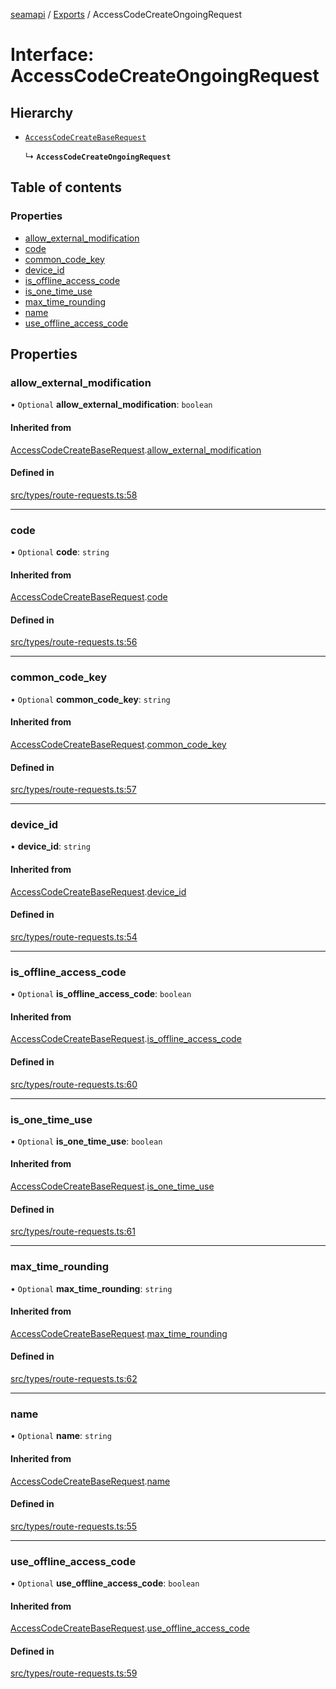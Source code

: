[seamapi](../README.md) / [Exports](../modules.md) / AccessCodeCreateOngoingRequest

# Interface: AccessCodeCreateOngoingRequest

## Hierarchy

- [`AccessCodeCreateBaseRequest`](AccessCodeCreateBaseRequest.md)

  ↳ **`AccessCodeCreateOngoingRequest`**

## Table of contents

### Properties

- [allow\_external\_modification](AccessCodeCreateOngoingRequest.md#allow_external_modification)
- [code](AccessCodeCreateOngoingRequest.md#code)
- [common\_code\_key](AccessCodeCreateOngoingRequest.md#common_code_key)
- [device\_id](AccessCodeCreateOngoingRequest.md#device_id)
- [is\_offline\_access\_code](AccessCodeCreateOngoingRequest.md#is_offline_access_code)
- [is\_one\_time\_use](AccessCodeCreateOngoingRequest.md#is_one_time_use)
- [max\_time\_rounding](AccessCodeCreateOngoingRequest.md#max_time_rounding)
- [name](AccessCodeCreateOngoingRequest.md#name)
- [use\_offline\_access\_code](AccessCodeCreateOngoingRequest.md#use_offline_access_code)

## Properties

### allow\_external\_modification

• `Optional` **allow\_external\_modification**: `boolean`

#### Inherited from

[AccessCodeCreateBaseRequest](AccessCodeCreateBaseRequest.md).[allow_external_modification](AccessCodeCreateBaseRequest.md#allow_external_modification)

#### Defined in

[src/types/route-requests.ts:58](https://github.com/seamapi/javascript/blob/main/src/types/route-requests.ts#L58)

___

### code

• `Optional` **code**: `string`

#### Inherited from

[AccessCodeCreateBaseRequest](AccessCodeCreateBaseRequest.md).[code](AccessCodeCreateBaseRequest.md#code)

#### Defined in

[src/types/route-requests.ts:56](https://github.com/seamapi/javascript/blob/main/src/types/route-requests.ts#L56)

___

### common\_code\_key

• `Optional` **common\_code\_key**: `string`

#### Inherited from

[AccessCodeCreateBaseRequest](AccessCodeCreateBaseRequest.md).[common_code_key](AccessCodeCreateBaseRequest.md#common_code_key)

#### Defined in

[src/types/route-requests.ts:57](https://github.com/seamapi/javascript/blob/main/src/types/route-requests.ts#L57)

___

### device\_id

• **device\_id**: `string`

#### Inherited from

[AccessCodeCreateBaseRequest](AccessCodeCreateBaseRequest.md).[device_id](AccessCodeCreateBaseRequest.md#device_id)

#### Defined in

[src/types/route-requests.ts:54](https://github.com/seamapi/javascript/blob/main/src/types/route-requests.ts#L54)

___

### is\_offline\_access\_code

• `Optional` **is\_offline\_access\_code**: `boolean`

#### Inherited from

[AccessCodeCreateBaseRequest](AccessCodeCreateBaseRequest.md).[is_offline_access_code](AccessCodeCreateBaseRequest.md#is_offline_access_code)

#### Defined in

[src/types/route-requests.ts:60](https://github.com/seamapi/javascript/blob/main/src/types/route-requests.ts#L60)

___

### is\_one\_time\_use

• `Optional` **is\_one\_time\_use**: `boolean`

#### Inherited from

[AccessCodeCreateBaseRequest](AccessCodeCreateBaseRequest.md).[is_one_time_use](AccessCodeCreateBaseRequest.md#is_one_time_use)

#### Defined in

[src/types/route-requests.ts:61](https://github.com/seamapi/javascript/blob/main/src/types/route-requests.ts#L61)

___

### max\_time\_rounding

• `Optional` **max\_time\_rounding**: `string`

#### Inherited from

[AccessCodeCreateBaseRequest](AccessCodeCreateBaseRequest.md).[max_time_rounding](AccessCodeCreateBaseRequest.md#max_time_rounding)

#### Defined in

[src/types/route-requests.ts:62](https://github.com/seamapi/javascript/blob/main/src/types/route-requests.ts#L62)

___

### name

• `Optional` **name**: `string`

#### Inherited from

[AccessCodeCreateBaseRequest](AccessCodeCreateBaseRequest.md).[name](AccessCodeCreateBaseRequest.md#name)

#### Defined in

[src/types/route-requests.ts:55](https://github.com/seamapi/javascript/blob/main/src/types/route-requests.ts#L55)

___

### use\_offline\_access\_code

• `Optional` **use\_offline\_access\_code**: `boolean`

#### Inherited from

[AccessCodeCreateBaseRequest](AccessCodeCreateBaseRequest.md).[use_offline_access_code](AccessCodeCreateBaseRequest.md#use_offline_access_code)

#### Defined in

[src/types/route-requests.ts:59](https://github.com/seamapi/javascript/blob/main/src/types/route-requests.ts#L59)
